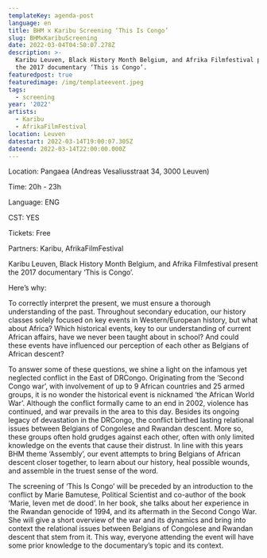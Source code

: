 ```yaml
---
templateKey: agenda-post
language: en
title: BHM x Karibu Screening ‘This Is Congo’
slug: BHMxKaribuScreening
date: 2022-03-04T04:50:07.278Z
description: >-
  Karibu Leuven, Black History Month Belgium, and Afrika Filmfestival present
  the 2017 documentary ‘This is Congo’.
featuredpost: true
featuredimage: /img/templateevent.jpeg
tags:
  - screening
year: '2022'
artists:
  - Karibu
  - AfrikaFilmFestival
location: Leuven
datestart: 2022-03-14T19:00:07.305Z
dateend: 2022-03-14T22:00:00.000Z
---
```

Location: Pangaea (Andreas Vesaliusstraat 34, 3000 Leuven)

Time: 20h - 23h 

Language: ENG

CST: YES

Tickets: Free

Partners: Karibu, AfrikaFilmFestival

Karibu Leuven, Black History Month Belgium, and Afrika Filmfestival present the 2017 documentary ‘This is Congo’.

Here’s why:

To correctly interpret the present, we must ensure a thorough understanding of the past. Throughout secondary education, our history classes solely focused on key events in Western/European history, but what about Africa? Which historical events, key to our understanding of current African affairs, have we never been taught about in school? And could these events have influenced our perception of each other as Belgians of African descent?

To answer some of these questions, we shine a light on the infamous yet neglected conflict in the East of DRCongo. Originating from the ‘Second Congo war’, with involvement of up to 9 African countries and 25 armed groups, it is no wonder the historical event is nicknamed ‘the African World War’. Although the conflict formally came to an end in 2002, violence has continued, and war prevails in the area to this day. Besides its ongoing legacy of devastation in the DRCongo, the conflict birthed lasting relational issues between Belgians of Congolese and Rwandan descent. More so, these groups often hold grudges against each other, often with only limited knowledge on the events that cause their distrust. In line with this years BHM theme ‘Assembly’, our event attempts to bring Belgians of African descent closer together, to learn about our history, heal possible wounds, and assemble in the truest sense of the word.

The screening of ‘This Is Congo’ will be preceded by an introduction to the conflict by Marie Bamutese, Political Scientist and co-author of the book ‘Marie, leven met de dood’. In her book, she talks about her experience in the Rwandan genocide of 1994, and its aftermath in the Second Congo War. She will give a short overview of the war and its dynamics and bring into context the relational issues between Belgians of Congolese and Rwandan descent that stem from it. This way, everyone attending the event will have some prior knowledge to the documentary’s topic and its context.
